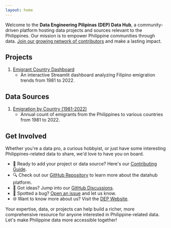 ```yaml
---
layout: home
---
```


Welcome to the **Data Engineering Pilipinas (DEP) Data Hub**, a community-driven platform hosting data projects and sources relevant to the Philippines. Our mission is to empower Philippine communities through data. [Join our growing network of contributors](CONTRIBUTING.md) and make a lasting impact.

## Projects
1. [Emigrant Country Dashboard](projects/emigrant-country-dashboard.md)
   - An interactive Streamlit dashboard analyzing Filipino emigration trends from 1981 to 2022.

## Data Sources
1. [Emigration by Country (1981-2022)](data-sources/Emigration-by-country-1981-2022.md)
   - Annual count of emigrants from the Philippines to various countries from 1981 to 2022.

## Get Involved

Whether you're a data pro, a curious hobbyist, or just have some interesting Philippines-related data to share, we'd love to have you on board.

- 🌟 Ready to add your project or data source? Here's our [Contributing Guide](CONTRIBUTING.md).
- 🔍 Check out our [GitHub Repository](https://github.com/chrisformoso-ca/datahub) to learn more about the datahub platform.
- 💬 Got ideas? Jump into our [GitHub Discussions](https://github.com/chrisformoso-ca/datahub/discussions).
- 🐛 Spotted a bug? [Open an issue](https://github.com/chrisformoso-ca/datahub/issues) and let us know.
- 🌐 Want to know more about us? Visit the [DEP Website](https://dataengineering.ph).

Your expertise, data, or projects can help build a richer, more comprehensive resource for anyone interested in Philippine-related data. Let's make Philippine data more accessible together!
